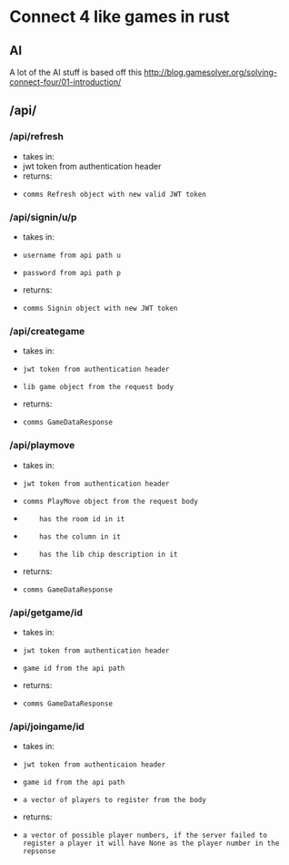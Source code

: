 # Connect 4 like games in rust

## AI
A lot of the AI stuff is based off this
http://blog.gamesolver.org/solving-connect-four/01-introduction/

## /api/

### /api/refresh
- takes in:
-    jwt token from authentication header
- returns:
-     comms Refresh object with new valid JWT token


### /api/signin/u/p
- takes in:
-     username from api path u
-     password from api path p
- returns:
-     comms Signin object with new JWT token

### /api/creategame
- takes in:
-     jwt token from authentication header
-     lib game object from the request body
- returns:
-     comms GameDataResponse


### /api/playmove
- takes in:
-     jwt token from authentication header
-     comms PlayMove object from the request body
-         has the room id in it
-         has the column in it
-         has the lib chip description in it
- returns:
-     comms GameDataResponse


### /api/getgame/id
- takes in:
-     jwt token from authentication header
-     game id from the api path
- returns:
-     comms GameDataResponse

### /api/joingame/id
- takes in:
-     jwt token from authenticaion header
-     game id from the api path
-     a vector of players to register from the body
- returns:
-     a vector of possible player numbers, if the server failed to register a player it will have None as the player number in the repsonse

